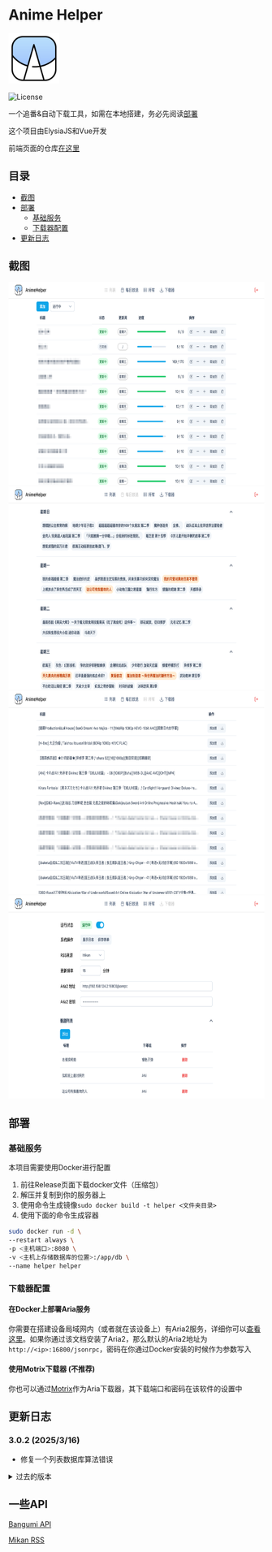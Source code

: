 # Anime Helper

<img src="assets/icon.svg" width=100></img>

![License](https://img.shields.io/badge/License-MIT-dark_green)

一个追番&自动下载工具，如需在本地搭建，务必先阅读[部署](#部署)

这个项目由ElysiaJS和Vue开发

前端页面的仓库[在这里](https://github.com/Zhoucheng133/Anime-Helper-UI)

## 目录
- [截图](#截图)
- [部署](#部署)
  - [基础服务](#基础服务)
  - [下载器配置](#下载器配置)
- [更新日志](#更新日志)

## 截图

<img src="./assets/截图1.png" height="400" />
<img src="./assets/截图2.png" height="400" />
<img src="./assets/截图3.png" height="400" />
<img src="./assets/截图4.png" height="400" />

## 部署

### 基础服务

本项目需要使用Docker进行配置

1. 前往Release页面下载docker文件（压缩包）
2. 解压并复制到你的服务器上
3. 使用命令生成镜像`sudo docker build -t helper <文件夹目录>`
4. 使用下面的命令生成容器

```bash
sudo docker run -d \
--restart always \
-p <主机端口>:8080 \
-v <主机上存储数据库的位置>:/app/db \
--name helper helper
```

### 下载器配置

#### 在Docker上部署Aria服务

你需要在搭建设备局域网内（或者就在该设备上）有Aria2服务，详细你可以[查看这里](https://github.com/P3TERX/Aria2-Pro-Docker)。如果你通过该文档安装了Aria2，那么默认的Aria2地址为`http://<ip>:16800/jsonrpc`，密码在你通过Docker安装的时候作为参数写入

#### 使用Motrix下载器 (不推荐)
你也可以通过[Motrix](https://motrix.app/zh-CN)作为Aria下载器，其下载端口和密码在该软件的设置中

## 更新日志

### 3.0.2 (2025/3/16)
- 修复一个列表数据库算法错误

<details>
<summary>过去的版本</summary>

### 3.0.1 (2025/3/16)
- 修复排除关键字不生效的问题

### 3.0.0 (2025/3/14)
- 使用Vue重构前端
- 将用户数据、列表和下载器配置项统一存储到SQLite
- 改进列表获取逻辑，大幅提高性能
- 改进日志显示

### 2.3.0 (2025/1/31)
- 分离前后端
- 使用sqlite存储列表信息
- 大幅提高运行速度

### 2.2.4 (2025/1/14)
- 修复无法通过更新周筛选的问题

### 2.2.3 (2025/1/2)
- 添加在运行时修改表单

### 2.2.2 (2024/12/1)
- 添加输入框回车操作
- 修复logo显示问题

### 2.2.1 (2024/11/29)
- 修复一个字体问题

### 2.2.0 (2024/11/29)
- 添加列表页的分页器
- 添加查看最新的番剧
- 添加从所有页添加到下载器


### 2.1.0 (2024/11/22)
- 添加从更新周筛选列表

### 2.0.2 (2024/11/8)
- 修复一个添加/编辑的问题

### 2.0.1 (2024/10/30)
- 修复请求每日放送项参数错误的问题
- 修复列表项集数范围问题
- 增强安全性

### 2.0.0 (2024/10/30)
- 使用Nextjs重构

### 1.1.0 (2024/10/7)
- 页面使用Nuxt重构
- 添加更多筛选列表的方式
- 添加从每日更新中自动填充总集数和更新集数

### 1.0.3 (2024/9/18)
- 添加每日放送中已存在的提示
- 添加每日放送中显示列表中的项

### 1.0.2 (2024/9/14)
- 修复日志长度无限制的问题

### 1.0.1 (2024/9/12)
- 切换到bgm官方api
- 精简了一些代码


### 1.0.0 (2024/9/11)
- 第一个版本

</details>

## 一些API

[Bangumi API](https://bangumi.github.io/api/)

[Mikan RSS](https://mikanime.tv/RSS/Classic)